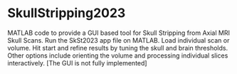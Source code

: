 # SkullStripping2023
MATLAB code to provide a GUI based tool for Skull Stripping from Axial MRI Skull Scans.
Run the SkSt2023 app file on MATLAB.
Load individual scan or volume.
Hit start and refine results by tuning the skull and brain thresholds.
Other options include orienting the volume and processing individual slices interactively.
[The GUI is not fully implemented]

